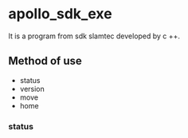 # apollo_sdk_exe
It is a program from sdk slamtec developed by c ++.


## Method of use
* status
* version
* move
* home

### status
   
